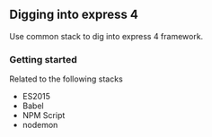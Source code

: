 ## Digging into express 4

Use common stack to dig into express 4 framework.

### Getting started

Related to the following stacks

- ES2015
- Babel
- NPM Script
- nodemon

